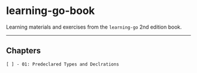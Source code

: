 # learning-go-book

Learning materials and exercises from the `learning-go` 2nd edition book.

-----

## Chapters

    [ ] - 01: Predeclared Types and Declrations
